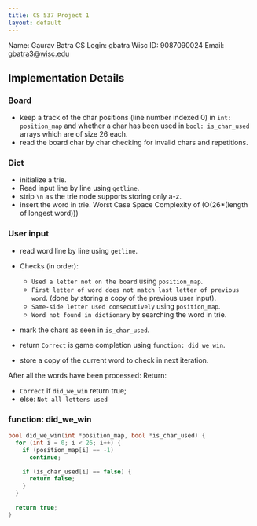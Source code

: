 ```yaml
---
title: CS 537 Project 1
layout: default
---
```



Name: Gaurav Batra
CS Login: gbatra
Wisc ID: 9087090024
Email: gbatra3@wisc.edu

## Implementation Details

### Board

- keep a track of the char positions (line number indexed 0) in `int: position_map` and whether a char has been used in `bool: is_char_used` arrays which are of size 26 each.
- read the board char by char checking for invalid chars and repetitions.

### Dict

- initialize a trie. 
- Read input line by line using `getline`.
- strip `\n` as the trie node supports storing only a-z.
- insert the word in trie. Worst Case Space Complexity of (O(26*(length of longest word)))

### User input

- read word line by line using `getline`.
- Checks (in order):
  - `Used a letter not on the board` using `position_map`.
  - `First letter of word does not match last letter of previous word`. (done by storing a copy of the previous user input). 
  - `Same-side letter used consecutively` using `position_map`.
  - `Word not found in dictionary` by searching the word in trie.

- mark the chars as seen in `is_char_used`.
- return `Correct` is game completion using `function: did_we_win`.
- store a copy of the current word to check in next iteration.

After all the words have been processed:
Return:
  - `Correct` if `did_we_win` return true;
  - else: `Not all letters used`




### function: did_we_win

```C
bool did_we_win(int *position_map, bool *is_char_used) {
  for (int i = 0; i < 26; i++) {
    if (position_map[i] == -1)
      continue;

    if (is_char_used[i] == false) {
      return false;
    }
  }

  return true;
}




```
```
```
```

```
```
```
